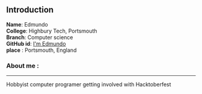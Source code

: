 ## Introduction 
**Name**:     Edmundo
<br>
**College**: Highbury Tech, Portsmouth
<br>
**Branch**: Computer science
<br>
**GitHub id**: [I'm Edmundo](https://github.com/frogo123)
<br>
**place** : Portsmouth, England
### About me :
---
Hobbyist computer programer getting involved with Hacktoberfest
